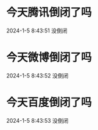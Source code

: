 # 今天腾讯倒闭了吗

2024-1-5 8:43:51 没倒闭

# 今天微博倒闭了吗

2024-1-5 8:43:52 没倒闭

# 今天百度倒闭了吗

2024-1-5 8:43:53 没倒闭

